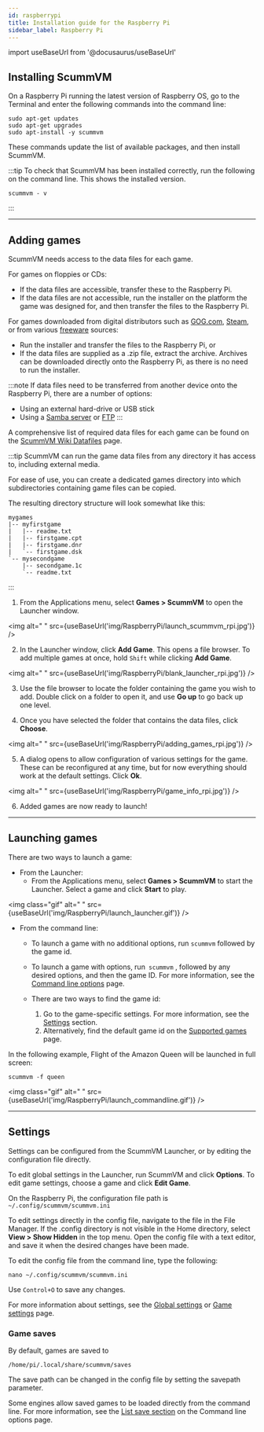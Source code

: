 ```yaml
---
id: raspberrypi
title: Installation guide for the Raspberry Pi
sidebar_label: Raspberry Pi
---
```


import useBaseUrl from '@docusaurus/useBaseUrl'

## Installing ScummVM

On a Raspberry Pi running the latest version of Raspberry OS, go to the Terminal and enter the following commands into the command line:
```
sudo apt-get updates
sudo apt-get upgrades
sudo apt-install -y scummvm
```
These commands update the list of available packages, and then install ScummVM.

:::tip
To check that ScummVM has been installed correctly, run the following on the command line. This shows the installed version. 
```
scummvm - v
```
:::

---
## Adding games

ScummVM needs access to the data files for each game.

For games on floppies or CDs:
- If the data files are accessible, transfer these to the Raspberry Pi. 
- If the data files are not accessible, run the installer on the platform the game was designed for, and then transfer the files to the Raspberry Pi.

For games downloaded from digital distributors such as [GOG.com](gog.com), [Steam](https://store.steampowered.com), or from various [freeware](https://wiki.scummvm.org/index.php?title=Where_to_get_the_games#Freeware_Games) sources:
- Run the installer and transfer the files to the Raspberry Pi, or
- If the data files are supplied as a .zip file, extract the archive. Archives can be downloaded directly onto the Raspberry Pi, as there is no need to run the installer. 

:::note
If data files need to be transferred from another device onto the Raspberry Pi, there are a number of options:
- Using an external hard-drive or USB stick
- Using a [Samba server](https://pimylifeup.com/raspberry-pi-samba/) or  [FTP](https://www.raspberrypi.org/documentation/remote-access/ftp.md)
:::

A comprehensive list of required data files for each game can be found on the [ScummVM Wiki Datafiles](https://wiki.scummvm.org/index.php?title=Datafiles) page.


:::tip
ScummVM can run the game data files from any directory it has access to, including external media. 

For ease of use, you can create a dedicated games directory into which subdirectories containing game files can be copied. 

The resulting directory structure will look somewhat like this:

````
mygames
|-- myfirstgame
|   |-- readme.txt
|   |-- firstgame.cpt
|   |-- firstgame.dnr
|   `-- firstgame.dsk
`-- mysecondgame
    |-- secondgame.1c
    `-- readme.txt
````
::: 


1. From the Applications menu, select **Games&nbsp;>&nbsp;ScummVM** to open the Launcher window.

<img
  alt=" "
  src={useBaseUrl('img/RaspberryPi/launch_scummvm_rpi.jpg')}
/>

2. In the Launcher window, click **Add Game**. This opens a file browser. To add multiple games at once, hold ```Shift``` while clicking **Add Game**.

<img
  alt=" "
  src={useBaseUrl('img/RaspberryPi/blank_launcher_rpi.jpg')}
/>

3. Use the file browser to locate the folder containing the game you wish to add. Double click on a folder to open it, and use **Go up** to go back up one level. 


4. Once you have selected the folder that contains the data files, click **Choose**. 

<img
  alt=" "
  src={useBaseUrl('img/RaspberryPi/adding_games_rpi.jpg')}
/>

5.  A dialog opens to allow configuration of various settings for the game. These can be reconfigured at any time, but for now everything should work at the default settings. Click **Ok**. 

<img
  alt=" "
  src={useBaseUrl('img/RaspberryPi/game_info_rpi.jpg')}
/>

6. Added games are now ready to launch!

---

## Launching games

There are two ways to launch a game:

- From the Launcher: 
	-	From the Applications menu, select **Games&nbsp;>&nbsp;ScummVM** to start the Launcher. Select a game and click **Start** to play. 

<img
  class="gif" 
  alt=" "
  src={useBaseUrl('img/RaspberryPi/launch_launcher.gif')}
/>

- From the command line: 
  * To launch a game with no additional options, run ```scummvm``` followed by the game id.   
  * To launch a game with options, run``` scummvm``` , followed by any desired options, and then the game ID. For more information, see the [Command line options](/advanced/command_line) page.

  * There are two ways to find the game id:
     1. Go to the game-specific settings. For more information, see the [Settings](#config) section.
     2. Alternatively, find the default game id on the [Supported games](../about/supported_games) page. 
 

In the following example, Flight of the Amazon Queen will be launched in full screen:

```
scummvm -f queen
```

<img
  class="gif" 
  alt=" "
  src={useBaseUrl('img/RaspberryPi/launch_commandline.gif')}
/>

---

## Settings <a id="config"></a>

Settings can be configured from the ScummVM Launcher, or by editing the configuration file directly. 

To edit global settings in the Launcher, run ScummVM and click **Options**. To edit game settings, choose a game and click **Edit Game**.

On the Raspberry Pi, the configuration file path is ```~/.config/scummvm/scummvm.ini```

To edit settings directly in the config file, navigate to the file in the File Manager. If the .config directory is not visible in the Home directory, select **View&nbsp;>&nbsp;Show Hidden** in the top menu. Open the config file with a text editor, and save it when the desired changes have been made. 

To edit the config file from the command line, type the following:
````
nano ~/.config/scummvm/scummvm.ini 
````
Use ```Control+O``` to save any changes. 

For more information about settings, see the [Global settings](../using/global_settings) or [Game settings](../using/game_settings) page. 

### Game saves

By default, games are saved to
````
/home/pi/.local/share/scummvm/saves
````

The save path can be changed in the config file by setting the savepath parameter.

Some engines allow saved games to be loaded directly from the command line. For more information, see the [List save section](../advanced/command_line#list_save) on the Command line options page. 